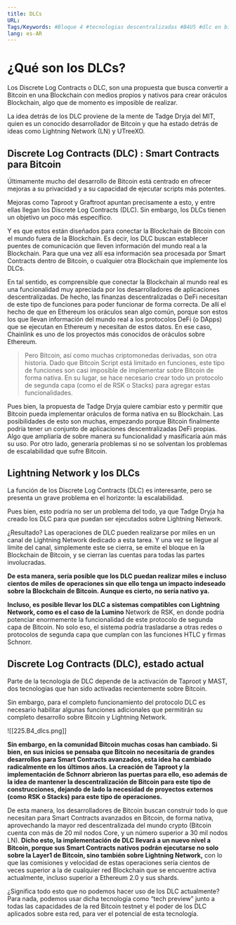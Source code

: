 ```yaml
---
title: DLCs
URL: 
Tags/Keywords: #Bloque 4 #tecnologias descentralizadas #B4U5 #dlc en bitcoin #bitcoin #btc #DLCs
lang: es-AR
---
```

# ¿Qué son los DLCs?
Los Discrete Log Contracts o DLC, son una propuesta que busca convertir a Bitcoin en una Blockchain con medios propios y nativos para crear oráculos Blockchain, algo que de momento es imposible de realizar. 

La idea detrás de los DLC proviene de la mente de Tadge Dryja del MIT, quien es un conocido desarrollador de Bitcoin y que ha estado detrás de ideas como Lightning Network (LN) y UTreeXO.

## Discrete Log Contracts (DLC) : Smart Contracts para Bitcoin
Últimamente mucho del desarrollo de Bitcoin está centrado en ofrecer mejoras a su privacidad y a su capacidad de ejecutar scripts más potentes.

Mejoras como Taproot y Graftroot apuntan precisamente a esto, y entre ellas llegan los Discrete Log Contracts (DLC). Sin embargo, los DLCs tienen un objetivo un poco más específico. 

Y es que estos están diseñados para conectar la Blockchain de Bitcoin con el mundo fuera de la Blockchain. Es decir, los DLC buscan establecer puentes de comunicación que lleven información del mundo real a la Blockchain. Para que una vez allí esa información sea procesada por Smart Contracts dentro de Bitcoin, o cualquier otra Blockchain que implemente los DLCs.

En tal sentido, es comprensible que conectar la Blockchain al mundo real es una funcionalidad muy apreciada por los desarrolladores de aplicaciones descentralizadas. De hecho, las finanzas descentralizadas o DeFi necesitan de este tipo de funciones para poder funcionar de forma correcta. De allí el hecho de que en Ethereum los oráculos sean algo común, porque son estos los que llevan información del mundo real a los protocolos DeFi (o DApps) que se ejecutan en Ethereum y necesitan de estos datos. En ese caso, Chainlink es uno de los proyectos más conocidos de oráculos sobre Ethereum.

> Pero Bitcoin, así como muchas criptomonedas derivadas, son otra historia. Dado que Bitcoin Script está limitado en funciones, este tipo de funciones son casi imposible de implementar sobre Bitcoin de forma nativa. En su lugar, se hace necesario crear todo un protocolo de segunda capa (como el de RSK o Stacks) para agregar estas funcionalidades.

Pues bien, la propuesta de Tadge Dryja quiere cambiar esto y permitir que Bitcoin pueda implementar oráculos de forma nativa en su Blockchain. Las posibilidades de esto son muchas, empezando porque Bitcoin finalmente podría tener un conjunto de aplicaciones descentralizadas DeFi propias. Algo que ampliaría de sobre manera su funcionalidad y masificaría aún más su uso. Por otro lado, generaría problemas si no se solventan los problemas de escalabilidad que sufre Bitcoin.

## Lightning Network y los DLCs
La función de los Discrete Log Contracts (DLC) es interesante, pero se presenta un grave problema en el horizonte: la escalabilidad.

Pues bien, esto podría no ser un problema del todo, ya que Tadge Dryja ha creado los DLC para que puedan ser ejecutados sobre Lightning Network. 

¿Resultado? Las operaciones de DLC pueden realizarse por miles en un canal de Lightning Network dedicado a esta tarea. Y una vez se llegue al límite del canal, simplemente este se cierra, se emite el bloque en la Blockchain de Bitcoin, y se cierran las cuentas para todas las partes involucradas.

**De esta manera, sería posible que los DLC puedan realizar miles e incluso cientos de miles de operaciones sin que ello tenga un impacto indeseado sobre la Blockchain de Bitcoin. Aunque es cierto, no sería nativo ya.**

**Incluso, es posible llevar los DLC a sistemas compatibles con Lightning Network, como es el caso de la Lumino** Network de RSK, en donde podría potenciar enormemente la funcionalidad de este protocolo de segunda capa de Bitcoin. No solo eso, el sistema podría trasladarse a otras redes o protocolos de segunda capa que cumplan con las funciones HTLC y firmas Schnorr.

## Discrete Log Contracts (DLC), estado actual
Parte de la tecnología de DLC depende de la activación de Taproot y MAST, dos tecnologías que han sido activadas recientemente sobre Bitcoin.

Sin embargo, para el completo funcionamiento del protocolo DLC es necesario habilitar algunas funciones adicionales que permitirán su completo desarrollo sobre Bitcoin y Lightning Network.

![[225.B4_dlcs.png]]

**Sin embargo, en la comunidad Bitcoin muchas cosas han cambiado. Si bien, en sus inicios se pensaba que Bitcoin no necesitaría de grandes desarrollos para Smart Contracts avanzados, esta idea ha cambiado radicalmente en los últimos años. La creación de Taproot y la implementación de Schnorr abrieron las puertas para ello, eso además de la idea de mantener la descentralización de Bitcoin para este tipo de construcciones, dejando de lado la necesidad de proyectos externos (como RSK o Stacks) para este tipo de operaciones.**

De esta manera, los desarrolladores de Bitcoin buscan construir todo lo que necesitan para Smart Contracts avanzados en Bitcoin, de forma nativa, aprovechando la mayor red descentralizada del mundo crypto (Bitcoin cuenta con más de 20 mil nodos Core, y un número superior a 30 mil nodos LN). **Dicho esto, la implementación de DLC llevará a un nuevo nivel a Bitcoin, porque sus Smart Contracts nativos podrán ejecutarse no solo sobre la Layer1 de Bitcoin, sino también sobre Lightning Network,** con lo que las comisiones y velocidad de estas operaciones sería cientos de veces superior a la de cualquier red Blockchain que se encuentre activa actualmente, incluso superior a Ethereum 2.0 y sus shards. 

¿Significa todo esto que no podemos hacer uso de los DLC actualmente? Para nada, podemos usar dicha tecnología como “tech preview” junto a todas las capacidades de la red Bitcoin testnet y el poder de los DLC aplicados sobre esta red, para ver el potencial de esta tecnología.